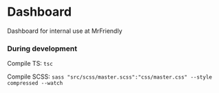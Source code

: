 # Dashboard
Dashboard for internal use at MrFriendly

### During development
Compile TS:
``tsc``

Compile SCSS:
``sass "src/scss/master.scss":"css/master.css" --style compressed --watch``
